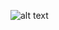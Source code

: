 ![alt text](https://github.com/[GeneseLopes]/[avancadev]/blob/[desafio-2]/Images/Error.PNG?raw=true)
